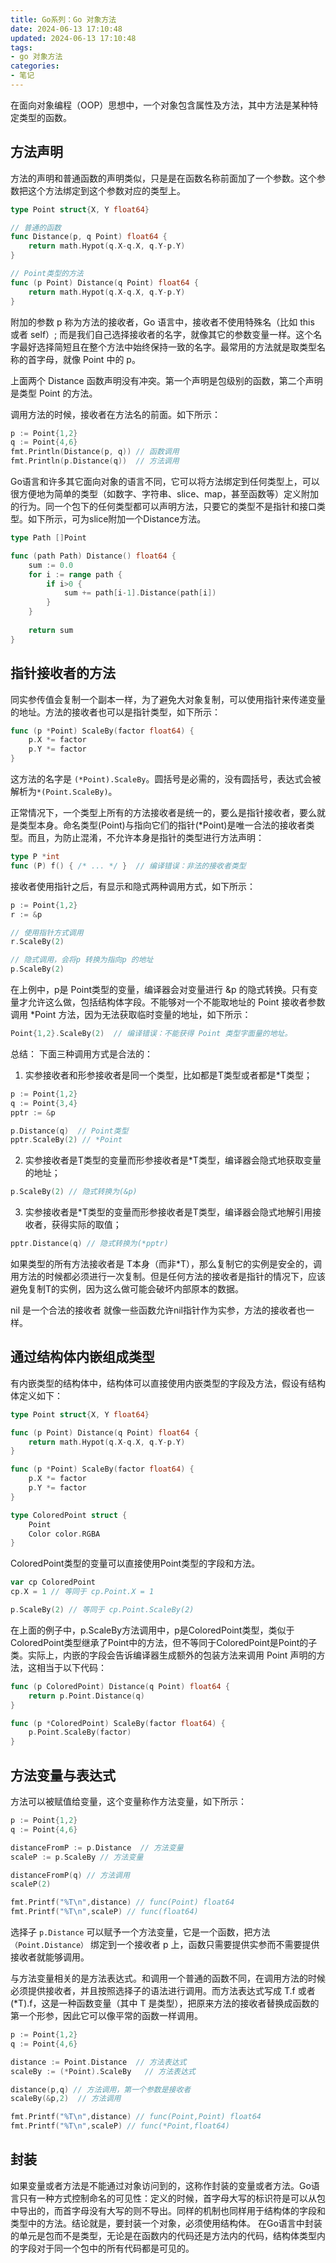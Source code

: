 ```yaml
---
title: Go系列：Go 对象方法
date: 2024-06-13 17:10:48
updated: 2024-06-13 17:10:48
tags:
- go 对象方法
categories: 
- 笔记
---
```


在面向对象编程（OOP）思想中，一个对象包含属性及方法，其中方法是某种特定类型的函数。

<!-- more -->

## 方法声明
方法的声明和普通函数的声明类似，只是是在函数名称前面加了一个参数。这个参数把这个方法绑定到这个参数对应的类型上。
```go
type Point struct{X, Y float64}

// 普通的函数
func Distance(p, q Point) float64 {
	return math.Hypot(q.X-q.X, q.Y-p.Y)
}

// Point类型的方法
func (p Point) Distance(q Point) float64 {
	return math.Hypot(q.X-q.X, q.Y-p.Y)
}
```

附加的参数 p 称为方法的接收者，Go 语言中，接收者不使用特殊名（比如 this 或者 self）; 而是我们自己选择接收者的名字，就像其它的参数变量一样。这个名字最好选择简短且在整个方法中始终保持一致的名字。最常用的方法就是取类型名称的首字母，就像 Point 中的 p。

上面两个 Distance 函数声明没有冲突。第一个声明是包级别的函数，第二个声明是类型 Point 的方法。 

调用方法的时候，接收者在方法名的前面。如下所示：
```go
p := Point{1,2}
q := Point{4,6}
fmt.Println(Distance(p, q)) // 函数调用
fmt.Println(p.Distance(q))  // 方法调用
```

Go语言和许多其它面向对象的语言不同，它可以将方法绑定到任何类型上，可以很方便地为简单的类型（如数字、字符串、slice、map，甚至函数等）定义附加的行为。同一个包下的任何类型都可以声明方法，只要它的类型不是指针和接口类型。如下所示，可为slice附加一个Distance方法。
```go
type Path []Point

func (path Path) Distance() float64 {
	sum := 0.0
	for i := range path {
		if i>0 {
			sum += path[i-1].Distance(path[i])
		}
	}
	
	return sum
}
```

## 指针接收者的方法
同实参传值会复制一个副本一样，为了避免大对象复制，可以使用指针来传递变量的地址。方法的接收者也可以是指针类型，如下所示：
```go
func (p *Point) ScaleBy(factor float64) {
	p.X *= factor
	p.Y *= factor
}
```
这方法的名字是 `(*Point).ScaleBy`。圆括号是必需的，没有圆括号，表达式会被解析为`*(Point.ScaleBy)`。

正常情况下，一个类型上所有的方法接收者是统一的，要么是指针接收者，要么就是类型本身。命名类型(Point)与指向它们的指针(*Point)是唯一合法的接收者类型。而且，为防止混淆，不允许本身是指针的类型进行方法声明：
```go
type P *int
func (P) f() { /* ... */ }  // 编译错误：非法的接收者类型
```

接收者使用指针之后，有显示和隐式两种调用方式，如下所示：
```go
p := Point{1,2}
r := &p

// 使用指针方式调用
r.ScaleBy(2)

// 隐式调用，会将p 转换为指向p 的地址
p.ScaleBy(2)
```

在上例中，p是 Point类型的变量，编译器会对变量进行 &p 的隐式转换。只有变量才允许这么做，包括结构体字段。不能够对一个不能取地址的 Point 接收者参数调用 *Point 方法，因为无法获取临时变量的地址，如下所示：
```go
Point{1,2}.ScaleBy(2)  // 编译错误：不能获得 Point 类型字面量的地址。
```

总结：
下面三种调用方式是合法的：
1. 实参接收者和形参接收者是同一个类型，比如都是T类型或者都是*T类型；
```go
p := Point{1,2}
q := Point{3,4}
pptr := &p

p.Distance(q)  // Point类型
pptr.ScaleBy(2) // *Point
```

2. 实参接收者是T类型的变量而形参接收者是*T类型，编译器会隐式地获取变量的地址；
```go
p.ScaleBy(2) // 隐式转换为(&p)
```

3. 实参接收者是*T类型的变量而形参接收者是T类型，编译器会隐式地解引用接收者，获得实际的取值；
```go
pptr.Distance(q) // 隐式转换为(*pptr)
```

如果类型的所有方法接收者是 T本身（而非*T），那么复制它的实例是安全的，调用方法的时候都必须进行一次复制。但是任何方法的接收者是指针的情况下，应该避免复制T的实例，因为这么做可能会破坏内部原本的数据。

nil 是一个合法的接收者
就像一些函数允许nil指针作为实参，方法的接收者也一样。

## 通过结构体内嵌组成类型
有内嵌类型的结构体中，结构体可以直接使用内嵌类型的字段及方法，假设有结构体定义如下：
```go
type Point struct{X, Y float64}

func (p Point) Distance(q Point) float64 {
	return math.Hypot(q.X-q.X, q.Y-p.Y)
}

func (p *Point) ScaleBy(factor float64) {
	p.X *= factor
	p.Y *= factor
}

type ColoredPoint struct {
	Point
	Color color.RGBA
}
```

ColoredPoint类型的变量可以直接使用Point类型的字段和方法。
```go
var cp ColoredPoint
cp.X = 1 // 等同于 cp.Point.X = 1

p.ScaleBy(2) // 等同于 cp.Point.ScaleBy(2)
```

在上面的例子中，p.ScaleBy方法调用中，p是ColoredPoint类型，类似于ColoredPoint类型继承了Point中的方法，但不等同于ColoredPoint是Point的子类。实际上，内嵌的字段会告诉编译器生成额外的包装方法来调用 Point 声明的方法，这相当于以下代码：
```go
func (p ColoredPoint) Distance(q Point) float64 {
	return p.Point.Distance(q)
}

func (p *ColoredPoint) ScaleBy(factor float64) {
	p.Point.ScaleBy(factor)
}
```

## 方法变量与表达式
方法可以被赋值给变量，这个变量称作方法变量，如下所示：
```go
p := Point{1,2}
q := Point{4,6}

distanceFromP := p.Distance  // 方法变量
scaleP := p.ScaleBy // 方法变量

distanceFromP(q) // 方法调用
scaleP(2)

fmt.Printf("%T\n",distance) // func(Point) float64
fmt.Printf("%T\n",scaleP) // func(float64)
```

选择子 `p.Distance` 可以赋予一个方法变量，它是一个函数，把方法 `（Point.Distance）` 绑定到一个接收者 p 上，函数只需要提供实参而不需要提供接收者就能够调用。

与方法变量相关的是方法表达式。和调用一个普通的函数不同，在调用方法的时候必须提供接收者，并且按照选择子的语法进行调用。而方法表达式写成 T.f 或者(*T).f，这是一种函数变量（其中 T 是类型），把原来方法的接收者替换成函数的第一个形参，因此它可以像平常的函数一样调用。
```go
p := Point{1,2}
q := Point{4,6}

distance := Point.Distance  // 方法表达式
scaleBy := (*Point).ScaleBy   // 方法表达式

distance(p,q) // 方法调用，第一个参数是接收者
scaleBy(&p,2)  // 方法调用

fmt.Printf("%T\n",distance) // func(Point,Point) float64
fmt.Printf("%T\n",scaleP) // func(*Point,float64)
```

## 封装
如果变量或者方法是不能通过对象访问到的，这称作封装的变量或者方法。Go语言只有一种方式控制命名的可见性：定义的时候，首字母大写的标识符是可以从包中导出的，而首字母没有大写的则不导出。同样的机制也同样用于结构体的字段和类型中的方法。结论就是，要封装一个对象，必须使用结构体。
在Go语言中封装的单元是包而不是类型，无论是在函数内的代码还是方法内的代码，结构体类型内的字段对于同一个包中的所有代码都是可见的。



